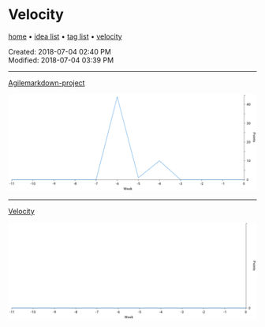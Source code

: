 # Velocity

[home](index.md) • [idea list](ideas.md) • [tag list](tags.md) • [velocity](velocity.md)

Created: 2018-07-04 02:40 PM  
Modified: 2018-07-04 03:39 PM  

---

[Agilemarkdown-project](agilemarkdown-project.md)

![velocity](agilemarkdown-project/velocity.png)


---

[Velocity](velocity.md)

![velocity](velocity/velocity.png)

